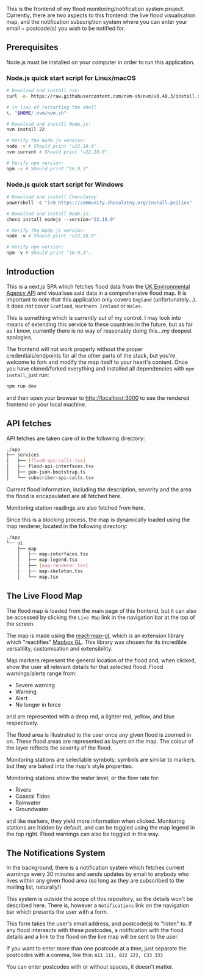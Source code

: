 This is the frontend of my flood monitoring/notification system project.
Currently, there are two aspects to this frontend: the live flood visualisation map,
and the notification subscription system where you can enter your email + postcode(s)
you wish to be notified for.

## Prerequisites

Node.js must be installed on your computer in order to run this application.
### Node.js quick start script for Linux/macOS

```bash 
# Download and install nvm:
curl -o- https://raw.githubusercontent.com/nvm-sh/nvm/v0.40.3/install.sh | bash

# in lieu of restarting the shell
\. "$HOME/.nvm/nvm.sh"

# Download and install Node.js:
nvm install 22

# Verify the Node.js version:
node -v # Should print "v22.18.0".
nvm current # Should print "v22.18.0".

# Verify npm version:
npm -v # Should print "10.9.3".
```

### Node.js quick start script for Windows

```powershell
# Download and install Chocolatey:
powershell -c "irm https://community.chocolatey.org/install.ps1|iex"

# Download and install Node.js:
choco install nodejs --version="22.18.0"

# Verify the Node.js version:
node -v # Should print "v22.18.0".

# Verify npm version:
npm -v # Should print "10.9.3".

```

## Introduction

This is a next.js SPA which fetches flood data from the [UK Environmental Agency API](https://environment.data.gov.uk/flood-monitoring/doc/reference)
and visualises said data in a comprehensive flood map. It is important to note that this application only
covers `England` (unfortunately...). It does *not* cover `Scotland`, `Northern Ireland` or `Wales`.

This is something which is currently out of my control. I may look into means of extending this
service to these countries in the future, but as far as I know, currently there is no way
of reasonably doing this...my deepest apologies.

The frontend will not work properly without the proper credentials/endpoints for 
all the other parts of the stack, but you're welcome to fork and modify the map
itself to your heart's content. Once you have cloned/forked everything and installed all
dependencies with ```npm install```, just run:

```bash
npm run dev
```

and then open your browser to [http://localhost:3000](http://localhost:3000) to see the rendered frontend
on your local machine.

## API fetches

API fetches are taken care of in the following directory:

```bash
./app
├── services
│   ├── [flood-api-calls.tsx]
│   ├── flood-api-interfaces.tsx
│   ├── geo-json-bootstrap.ts
│   └── subscriber-api-calls.tsx

```

Current flood information, including the description, severity and the 
area the flood is encapsulated are all fetched here.

Monitoring station readings are also fetched from here.

Since this is a blocking process, the map is dynamically loaded using the map renderer,
located in the following directory:

```bash
./app
└── ui
    ├── map
    │   ├── map-interfaces.tsx
    │   ├── map-legend.tsx
    │   ├── [map-renderer.tsx]
    │   ├── map-skeleton.tsx
    │   └── map.tsx
```

## The Live Flood Map

The flood map is loaded from the main page of this frontend, but it can also be
accessed by clicking the `Live Map` link in the navigation bar at the top of the screen.

The map is made using the [react-map-gl](https://visgl.github.io/react-map-gl/), which
is an extension library which "reactifies" [Mapbox GL](https://www.mapbox.com/mapbox-gljs).
This library was chosen for its incredible versatility, customisation and extensibility.

Map markers represent the general location of the flood and, 
when clicked, show the user all relevant details for that selected flood.
Flood warnings/alerts range from:

- Severe warning
- Warning
- Alert
- No longer in force

and are represented with a deep red, a lighter red, yellow, and blue respectively.

The flood area is illustrated to the user once any given flood is zoomed in on.
These flood areas are represented as layers on the map. The colour of the layer reflects
the severity of the flood.

Monitoring stations are selectable symbols; symbols are similar to markers, 
but they are baked into the map's style properties.

Monitoring stations show the water level, or the flow rate for:

- Rivers
- Coastal Tides
- Rainwater
- Groundwater

and like markers, they yield more information when clicked.
Monitoring stations are hidden by default, and can be toggled using the map legend in
the top right. Flood warnings can also be toggled in this way.

## The Notifications System

In the background, there is a notification system which fetches current warnings
every 30 minutes and sends updates by email to anybody who lives within any
given flood area (so long as they are subscribed to the mailing list, naturally!)

This system is outside the scope of this repository, so the details won't be described here.
There is, however a `Notifications` link on the navigation bar which presents
the user with a form. 

This form takes the user's email address, and postcode(s)
to "listen" to. If any flood intersects with these postcodes, a notification
with the flood details and a link to the flood on the live map will be sent to the
user.

If you want to enter more than one postcode at a time, just separate the postcodes
with a comma, like this:
`A11 111, B22 222, C33 333`

You can enter postcodes with or without spaces, it doesn't matter.